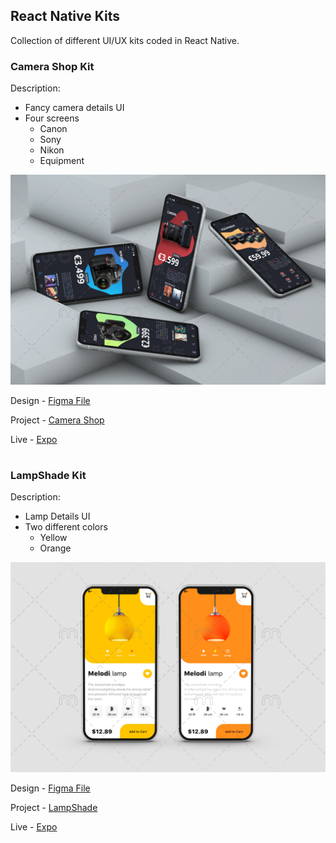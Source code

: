 ## React Native Kits

Collection of different UI/UX kits coded in React Native.

### Camera Shop Kit

Description:

- Fancy camera details UI
- Four screens
  - Canon
  - Sony
  - Nikon
  - Equipment

![Camera Shop](./screenshots/camerashop.png)

Design - [Figma File](<https://www.figma.com/file/hVQ4i3L7NskFsT485OkreI/Camera-shop-(Community)?node-id=0%3A1>)

Project - [Camera Shop](./camera-shop)

Live - [Expo](https://expo.dev/@tidbit/camera-shop)

#

### LampShade Kit

Description:

- Lamp Details UI
- Two different colors
  - Yellow
  - Orange

![LampShade](./screenshots/lampshade.png)

Design - [Figma File](https://www.figma.com/file/oVEA7P34UznIl2eauTEn4b/LampshadeApp?node-id=0%3A1)

Project - [LampShade](./lampshade)

Live - [Expo](https://expo.dev/@tidbit/lampshade)
